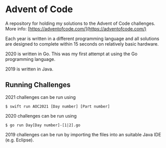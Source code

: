# Advent of Code
A repository for holding my solutions to the Advent of Code challenges. More info: [https://adventofcode.com/](https://adventofcode.com/)

Each year is written in a different programming language and all solutions are designed to complete within 15 seconds on relatively basic hardware. 

2020 is written in Go. This was my first attempt at using the Go programming language. 

2019 is written in Java.

## Running Challenges

2021 challenges can be run using

```console
$ swift run AOC2021 [Day number] [Part number]
```

2020 challenges can be run using

```console
$ go run Day[Day number]-[1|2].go
```

2019 challenges can be run by importing the files into an suitable Java IDE (e.g. Eclipse).
